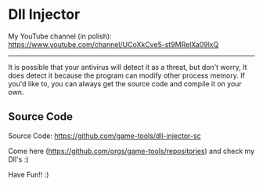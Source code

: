 # Dll Injector

My YouTube channel (in polish): https://www.youtube.com/channel/UCoXkCve5-st9MRelXa09lxQ

---

It is possible that your antivirus will detect it as a threat, but don't worry, It does detect it because the program can modify other process memory. If you'd like to, you can always get the source code and compile it on your own.

## Source Code

Source Code: https://github.com/game-tools/dll-injector-sc

Come here (https://github.com/orgs/game-tools/repositories) and check my Dll's :)

Have Fun!! :)
